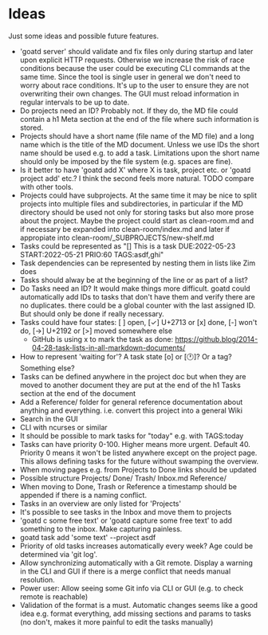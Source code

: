 # Ideas

Just some ideas and possible future features.

* 'goatd server' should validate and fix files only during startup and later
  upon explicit HTTP requests. Otherwise we increase the risk of race
  conditions because the user could be executing CLI commands at the same time.
  Since the tool is single user in general we don't need to worry about race
  conditions. It's up to the user to ensure they are not overwriting their own
  changes. The GUI must reload information in regular intervals to be up to
  date.
* Do projects need an ID? Probably not. If they do, the MD file could contain a
  h1 Meta section at the end of the file where such information is stored.
* Projects should have a short name (file name of the MD file) and a long name
  which is the title of the MD document. Unless we use IDs the short name
  should be used e.g. to add a task. Limitations upon the short name should
  only be imposed by the file system (e.g. spaces are fine).
* Is it better to have 'goatd add X' where X is task, project etc. or 'goatd
  project add' etc.? I think the second feels more natural. TODO compare with other tools.
* Projects could have subprojects. At the same time it may be nice to split
  projects into multiple files and subdirectories, in particular if the MD
  directory should be used not only for storing tasks but also more prose about
  the project. Maybe the project could start as clean-room.md and if necessary
  be expanded into clean-room/index.md and later if appropiate into
  clean-room/\_SUBPROJECTS/new-shelf.md
* Tasks could be represented as "[] This is a task DUE:2022-05-23 START:2022-05-21 PRIO:60 TAGS:asdf,ghi"
* Task dependencies can be represented by nesting them in lists like Zim does
* Tasks should alway be at the beginning of the line or as part of a list?
* Do Tasks need an ID? It would make things more difficult. goatd could
  automatically add IDs to tasks that don't have them and verify there are no
  duplicates. there could be a global counter with the last assigned ID. But
  should only be done if really necessary.
* Tasks could have four states: [ ] open, [✓] U+2713 or [x] done, [-]
  won't do, [→] U+2192 or [>] moved somewhere else
  * GitHub is using x to mark the task as done:
    https://github.blog/2014-04-28-task-lists-in-all-markdown-documents/
* How to represent 'waiting for'? A task state [o] or [🕐]? Or a tag? Something else?
* Tasks can be defined anywhere in the project doc but when they are moved to
  another document they are put at the end of the h1 Tasks section at the end
  of the document
* Add a Reference/ folder for general reference documentation about anything
  and everything. i.e. convert this project into a general Wiki
* Search in the GUI
* CLI with ncurses or similar
* It should be possible to mark tasks for "today" e.g. with TAGS:today
* Tasks can have priority 0-100. Higher means more urgent. Default 40. Priority
  0 means it won't be listed anywhere except on the project page. This allows
  defining tasks for the future without swamping the overview.
* When moving pages e.g. from Projects to Done links should be updated
* Possible structure
Projects/
Done/
Trash/
Inbox.md
Reference/
* When moving to Done, Trash or Reference a timestamp should be appended if
  there is a naming conflict.
* Tasks in an overview are only listed for 'Projects'
* It's possible to see tasks in the Inbox and move them to projects
* 'goatd c some free text' or 'goatd capture some free text' to add something
  to the inbox. Make capturing painless.
* goatd task add 'some text' --project asdf
* Priority of old tasks increases automatically every week? Age could be determined via 'git log'.
* Allow synchronizing automatically with a Git remote. Display a warning in the
  CLI and GUI if there is a merge conflict that needs manual resolution.
* Power user: Allow seeing some Git info via CLI or GUI (e.g. to check remote is reachable)
* Validation of the format is a must. Automatic changes seems like a good idea
  e.g. format everything, add missing sections and params to tasks (no don't,
  makes it more painful to edit the tasks manually)
